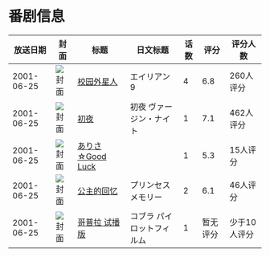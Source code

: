 # 番剧信息

|放送日期|封面|标题|日文标题|话数|评分|评分人数|
|---|---|---|---|---|---|---|
|2001-06-25|![封面](https://lain.bgm.tv/pic/cover/c/e4/65/2794_Xi1TU.jpg)|[校园外星人](https://bangumi.tv/subject/2794)|エイリアン9|4|6.8|260人评分|
|2001-06-25|![封面](https://bangumi.tv/img/no_icon_subject.png)|[初夜](https://bangumi.tv/subject/37909)|初夜 ヴァージン・ナイト|1|7.1|462人评分|
|2001-06-25|![封面](https://lain.bgm.tv/pic/cover/c/a6/72/98077_HanZG.jpg)|[ありさ☆Good Luck](https://bangumi.tv/subject/98077)||1|5.3|15人评分|
|2001-06-25|![封面](https://bangumi.tv/img/no_icon_subject.png)|[公主的回忆](https://bangumi.tv/subject/103472)|プリンセスメモリー|2|6.1|46人评分|
|2001-06-25|![封面](https://lain.bgm.tv/pic/cover/c/85/61/300291_1021U.jpg)|[哥普拉 试播版](https://bangumi.tv/subject/300291)|コブラ パイロットフィルム|1|暂无评分|少于10人评分|
